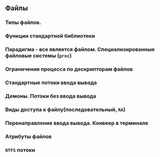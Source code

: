 ## Файлы

### Типы файлов.
### Функции стандартной библиотеки
### Парадигма - все является файлом. Специализированные файловые системы (`proc`)
### Ограничения процесса по дескрипторам файлов
### Стандартные потоки ввода вывода
### Демоны. Потоки без ввода вывода
### Виды доступа к файлу(последовательный, `RA`)
### Перенаправление ввода вывода. Конвеер в терминале
### Атрибуты файлов
### `NTFS` потоки
